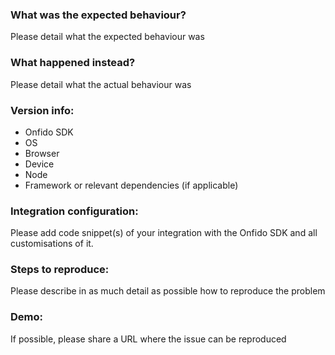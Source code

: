 ### What was the expected behaviour?

Please detail what the expected behaviour was

### What happened instead?

Please detail what the actual behaviour was

### Version info:

- Onfido SDK
- OS
- Browser
- Device
- Node
- Framework or relevant dependencies (if applicable)

### Integration configuration:

Please add code snippet(s) of your integration with the Onfido SDK and all customisations of it.

### Steps to reproduce:

Please describe in as much detail as possible how to reproduce the problem

### Demo:
If possible, please share a URL where the issue can be reproduced